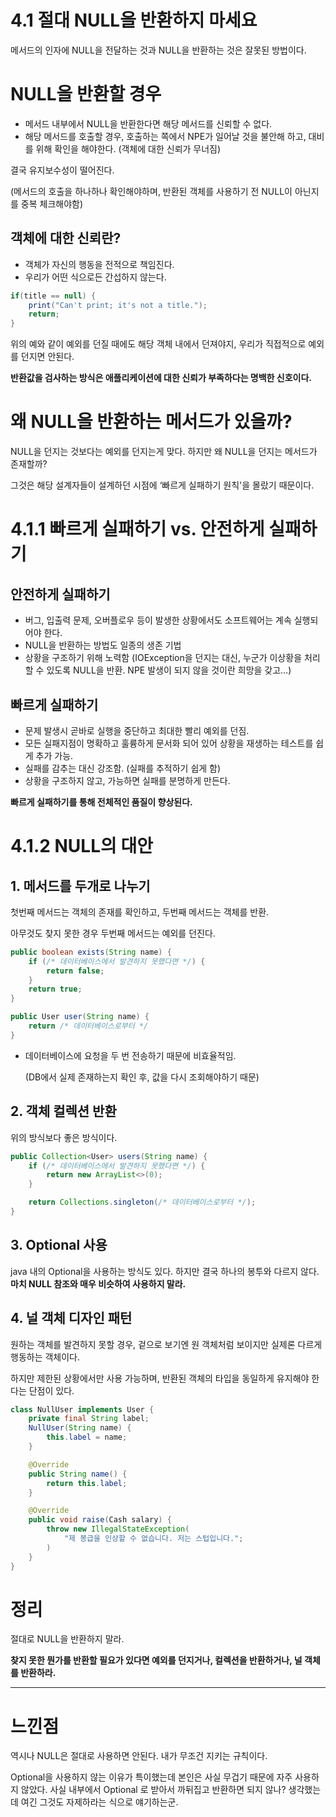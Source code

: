 # 4.1 절대 NULL을 반환하지 마세요

메서드의 인자에 NULL을 전달하는 것과 NULL을 반환하는 것은 잘못된 방법이다.

# NULL을 반환할 경우

- 메서드 내부에서 NULL을 반환한다면 해당 메서드를 신뢰할 수 없다.
- 해당 메서드를 호출할 경우, 호출하는 쪽에서 NPE가 일어날 것을 불안해 하고, 대비를 위해 확인을 해야한다. (객체에 대한 신뢰가 무너짐)

결국 유지보수성이 떨어진다.

(메서드의 호출을 하나하나 확인해야하며, 반환된 객체를 사용하기 전 NULL이 아닌지를 중복 체크해야함)

## 객체에 대한 신뢰란?

- 객체가 자신의 행동을 전적으로 책임진다.
- 우리가 어떤 식으로든 간섭하지 않는다.

```java
if(title == null) {
	print("Can't print; it's not a title.");
	return;
}
```

위의 예와 같이 예외를 던질 때에도 해당 객체 내에서 던져야지, 우리가 직접적으로 예외를 던지면 안된다.

**반환값을 검사하는 방식은 애플리케이션에 대한 신뢰가 부족하다는 명백한 신호이다.**

# 왜 NULL을 반환하는 메서드가 있을까?

NULL을 던지는 것보다는 예외를 던지는게 맞다. 하지만 왜 NULL을 던지는 메서드가 존재할까?

그것은 해당 설계자들이 설계하던 시점에 ‘빠르게 실패하기 원칙'을 몰랐기 때문이다.

# 4.1.1 빠르게 실패하기 vs. 안전하게 실패하기

## 안전하게 실패하기

- 버그, 입출력 문제, 오버플로우 등이 발생한 상황에서도 소프트웨어는 계속 실행되어야 한다.
- NULL을 반환하는 방법도 일종의 생존 기법
- 상황을 구조하기 위해 노력함 (IOException을 던지는 대신, 누군가 이상황을 처리할 수 있도록 NULL을 반환. NPE 발생이 되지 않을 것이란 희망을 갖고…)

## 빠르게 실패하기

- 문제 발생시 곧바로 실행을 중단하고 최대한 빨리 예외를 던짐.
- 모든 실패지점이 명확하고 훌륭하게 문서화 되어 있어 상황을 재생하는 테스트를 쉽게 추가 가능.
- 실패를 감추는 대신 강조함. (실패를 추적하기 쉽게 함)
- 상황을 구조하지 않고, 가능하면 실패를 분명하게 만든다.

**빠르게 실패하기를 통해 전체적인 품질이 향상된다.**

# 4.1.2 NULL의 대안

## 1. 메서드를 두개로 나누기

첫번째 메서드는 객체의 존재를 확인하고, 두번째 메서드는 객체를 반환.

아무것도 찾지 못한 경우 두번째 메서드는 예외를 던진다.

```java
public boolean exists(String name) {
	if (/* 데이터베이스에서 발견하지 못했다면 */) {
		return false;
	}
	return true;
}

public User user(String name) {
	return /* 데이터베이스로부터 */
}
```

- 데이터베이스에 요청을 두 번 전송하기 때문에 비효율적임.
    
    (DB에서 실제 존재하는지 확인 후, 값을 다시 조회해야하기 때문)
    

## 2. 객체 컬렉션 반환

위의 방식보다 좋은 방식이다.

```java
public Collection<User> users(String name) {
	if (/* 데이터베이스에서 발견하지 못했다면 */) {
		return new ArrayList<>(0);
	}

	return Collections.singleton(/* 데이터베이스로부터 */);
}
```

## 3. Optional 사용

java 내의 Optional을 사용하는 방식도 있다. 하지만 결국 하나의 봉투와 다르지 않다. **마치 NULL 참조와 매우 비슷하여 사용하지 말라.**

## 4. 널 객체 디자인 패턴

원하는 객체를 발견하지 못할 경우, 겉으로 보기엔 원 객체처럼 보이지만 실제론 다르게 행동하는 객체이다.

하지만 제한된 상황에서만 사용 가능하며, 반환된 객체의 타입을 동일하게 유지해야 한다는 단점이 있다.

```java
class NullUser implements User {
	private final String label;
	NullUser(String name) {
		this.label = name;
	}

	@Override
	public String name() {
		return this.label;
	}

	@Override
	public void raise(Cash salary) {
		throw new IllegalStateException(
			"제 봉급을 인상할 수 없습니다. 저는 스텁입니다.";
		)
	}
}
```

# 정리

절대로 NULL을 반환하지 말라.

**찾지 못한 뭔가를 반환할 필요가 있다면 예외를 던지거나, 컬렉션을 반환하거나, 널 객체를 반환하라.**

---

# 느낀점

역시나 NULL은 절대로 사용하면 안된다. 내가 무조건 지키는 규칙이다.

Optional을 사용하지 않는 이유가 특이했는데 본인은 사실 무겁기 때문에 자주 사용하지 않았다. 사실 내부에서 Optional 로 받아서 까뒤집고 반환하면 되지 않나? 생각했는데 여긴 그것도 자제하라는 식으로 얘기하는군.